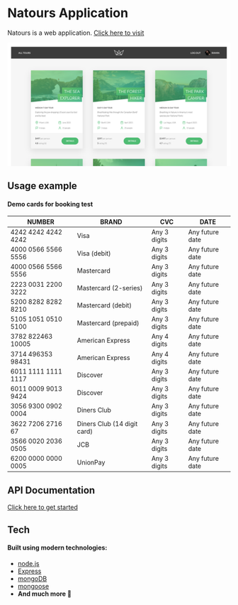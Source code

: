 # Natours Application

Natours is a web application.
[Click here to visit](https://tours-web-app.herokuapp.com/)

![](Screenshot.png)

## Usage example

#### Demo cards for booking test

| NUMBER              | BRAND                       | CVC          | DATE            |
| ------------------- | --------------------------- | ------------ | --------------- |
| 4242 4242 4242 4242 | Visa                        | Any 3 digits | Any future date |
| 4000 0566 5566 5556 | Visa (debit)                | Any 3 digits | Any future date |
| 4000 0566 5566 5556 | Mastercard                  | Any 3 digits | Any future date |
| 2223 0031 2200 3222 | Mastercard (2-series)       | Any 3 digits | Any future date |
| 5200 8282 8282 8210 | Mastercard (debit)          | Any 3 digits | Any future date |
| 5105 1051 0510 5100 | Mastercard (prepaid)        | Any 3 digits | Any future date |
| 3782 822463 10005   | American Express            | Any 4 digits | Any future date |
| 3714 496353 98431   | American Express            | Any 4 digits | Any future date |
| 6011 1111 1111 1117 | Discover                    | Any 3 digits | Any future date |
| 6011 0009 9013 9424 | Discover                    | Any 3 digits | Any future date |
| 3056 9300 0902 0004 | Diners Club                 | Any 3 digits | Any future date |
| 3622 7206 2716 67   | Diners Club (14 digit card) | Any 3 digits | Any future date |
| 3566 0020 2036 0505 | JCB                         | Any 3 digits | Any future date |
| 6200 0000 0000 0005 | UnionPay                    | Any 3 digits | Any future date |

## API Documentation

[Click here to get started](https://documenter.getpostman.com/view/8264761/SW7c37ZY)

## Tech

#### Built using modern technologies:

- [node.js](https://nodejs.org/)
- [Express](https://expressjs.com/)
- [mongoDB](https://www.mongodb.com/)
- [mongoose](https://mongoosejs.com/)
- **And much more 🤪**
